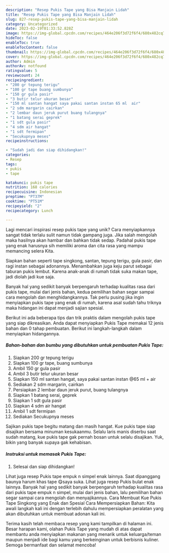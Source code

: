 ```yaml
---
description: "Resep Pukis Tape yang Bisa Manjain Lidah"
title: "Resep Pukis Tape yang Bisa Manjain Lidah"
slug: 827-resep-pukis-tape-yang-bisa-manjain-lidah
category: Uncategorized
date: 2023-02-19T01:33:52.828Z
image: https://img-global.cpcdn.com/recipes/464e206f3d72f6f4/680x482cq70/pukis-tape-foto-resep-utama.jpg
hideToc: false
enableToc: true
enableTocContent: false
thumbnail: https://img-global.cpcdn.com/recipes/464e206f3d72f6f4/680x482cq70/pukis-tape-foto-resep-utama.jpg
cover: https://img-global.cpcdn.com/recipes/464e206f3d72f6f4/680x482cq70/pukis-tape-foto-resep-utama.jpg
author: Admin
authorAv: notfound
ratingvalue: 5
reviewcount: 24
recipeingredient:
- "200 gr tepung terigu"
- "100 gr tape buang sumbunya"
- "150 gr gula pasir"
- "3 butir telur ukuran besar"
- "150 ml santan hangat saya pakai santan instan 65 ml  air"
- "2 sdm margarin cairkan"
- "2 lembar daun jeruk purut buang tulangnya"
- "1 batang serai geprek"
- "1 sdt gula pasir"
- "4 sdm air hangat"
- "1 sdt fermipan"
- "Secukupnya meses"
recipeinstructions:

- "Sudah jadi dan siap dihidangkan!"
categories:
- Resep
tags:
- pukis
- tape

katakunci: pukis tape 
nutrition: 168 calories
recipecuisine: Indonesian
preptime: "PT37M"
cooktime: "PT51M"
recipeyield: "2"
recipecategory: Lunch

---
```





Lagi mencari inspirasi resep pukis tape yang unik? Cara menyiapkannya sangat tidak terlalu sulit namun tidak gampang juga. Jika salah mengolah maka hasilnya akan hambar dan bahkan tidak sedap. Padahal pukis tape yang enak harusnya sih memiliki aroma dan cita rasa yang mampu memancing selera Kita.





Siapkan bahan seperti tape singkong, santan, tepung terigu, gula pasir, dan ragi instan sebagai adonannya. Menambahkan juga keju parut sebagai taburan pukis lembut. Karena anak-anak di rumah tidak suka makan tape, jadi diolah jadi kue saja.

Banyak hal yang sedikit banyak berpengaruh terhadap kualitas rasa dari pukis tape, mulai dari jenis bahan, kedua pemilihan bahan segar sampai cara mengolah dan menghidangkannya. Tak perlu pusing jika ingin menyiapkan pukis tape yang enak di rumah, karena asal sudah tahu triknya maka hidangan ini dapat menjadi sajian spesial.






Berikut ini ada beberapa tips dan trik praktis dalam mengolah pukis tape yang siap dikreasikan. Anda dapat menyiapkan Pukis Tape memakai 12 jenis bahan dan 0 tahap pembuatan. Berikut ini langkah-langkah dalam menyiapkan hidangannya.

<!--inarticleads1-->

##### Bahan-bahan dan bumbu yang dibutuhkan untuk pembuatan Pukis Tape:

1. Siapkan 200 gr tepung terigu
1. Siapkan 100 gr tape, buang sumbunya
1. Ambil 150 gr gula pasir
1. Ambil 3 butir telur ukuran besar
1. Siapkan 150 ml santan hangat, saya pakai santan instan @65 ml + air
1. Sediakan 2 sdm margarin, cairkan
1. Persiapkan 2 lembar daun jeruk purut, buang tulangnya
1. Siapkan 1 batang serai, geprek
1. Siapkan 1 sdt gula pasir
1. Siapkan 4 sdm air hangat
1. Ambil 1 sdt fermipan
1. Sediakan Secukupnya meses


Sajikan pukis tape begitu matang dan masih hangat. Kue pukis tape siap disajikan bersama minuman kesukaanmu. Selalu laris manis diserbu saat sudah matang, kue pukis tape gak pernah bosan untuk selalu disajikan. Yuk, bikin yang banyak supaya gak kehabisan. 

<!--inarticleads2-->

##### Instruksi untuk memasak Pukis Tape:


1. Selesai dan siap dihidangkan!

Lihat juga resep Pukis tape empuk n simpel enak lainnya. Saat dipanggang baunya harum khas tape 😋saya suka. Lihat juga resep Pukis bulat enak lainnya. Banyak hal yang sedikit banyak berpengaruh terhadap kualitas rasa dari pukis tape empuk n simpel, mulai dari jenis bahan, lalu pemilihan bahan segar sampai cara mengolah dan menyajikannya. Cara Membuat Kue Pukis Tape Singkong yang Enak dan Spesial Cara Mempersiapkan Bahan: Kita awali langkah kali ini dengan terlebih dahulu mempersiapkan peralatan yang akan dibutuhkan untuk membuat adonan kali ini. 

Terima kasih telah membaca resep yang kami tampilkan di halaman ini. Besar harapan kami, olahan Pukis Tape yang mudah di atas dapat membantu anda menyiapkan makanan yang menarik untuk keluarga/teman maupun menjadi ide bagi kamu yang berkeinginan untuk berbisnis kuliner. Semoga bermanfaat dan selamat mencoba!
